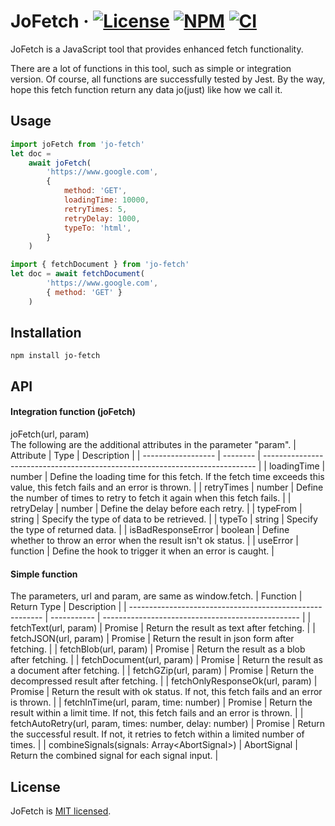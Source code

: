 # JoFetch &middot; [![License](https://img.shields.io/badge/license-MIT-blue.svg)](https://github.com/SNinjo/jo-fetch/blob/master/LICENSE) [![NPM](https://img.shields.io/badge/npm-v1.0.8-blue)](https://www.npmjs.com/package/jo-fetch) [![CI](https://img.shields.io/badge/CI-passing-brightgreen)](https://github.com/SNinjo/jo-fetch/actions/workflows/ci.yml)
JoFetch is a JavaScript tool that provides enhanced fetch functionality.

There are a lot of functions in this tool, such as simple or integration version.
Of course, all functions are successfully tested by Jest.
By the way, hope this fetch function return any data jo(just) like how we call it.

## Usage
``` javascript
import joFetch from 'jo-fetch'
let doc =
    await joFetch(
        'https://www.google.com',
        {
            method: 'GET',
            loadingTime: 10000,
            retryTimes: 5,
            retryDelay: 1000,
            typeTo: 'html',
        }
    )
```
``` javascript
import { fetchDocument } from 'jo-fetch'
let doc = await fetchDocument(
        'https://www.google.com',
        { method: 'GET' }
    )
```

## Installation
```
npm install jo-fetch
```

## API
#### Integration function (joFetch)
joFetch(url, param)  
The following are the additional attributes in the parameter "param".
| Attribute          | Type     | Description                                                                  |
| ------------------ | -------- | ---------------------------------------------------------------------------- |
| loadingTime        | number   | Define the loading time for this fetch. If the fetch time exceeds this value, this fetch fails and an error is thrown. |
| retryTimes         | number   | Define the number of times to retry to fetch it again when this fetch fails. |
| retryDelay         | number   | Define the delay before each retry.                                          |
| typeFrom           | string   | Specify the type of data to be retrieved.                                    |
| typeTo             | string   | Specify the type of returned data.                                           |
| isBadResponseError | boolean  | Define whether to throw an error when the result isn't ok status.            |
| useError           | function | Define the hook to trigger it when an error is caught.                       |

#### Simple function
The parameters, url and param, are same as window.fetch.
| Function                                                 | Return Type | Description                                       |
| -------------------------------------------------------- | ----------- | ------------------------------------------------- |
| fetchText(url, param)                                    | Promise     | Return the result as text after fetching.         |
| fetchJSON(url, param)                                    | Promise     | Return the result in json form after fetching.    |
| fetchBlob(url, param)                                    | Promise     | Return the result as a blob after fetching.       |
| fetchDocument(url, param)                                | Promise     | Return the result as a document after fetching.   |
| fetchGZip(url, param)                                    | Promise     | Return the decompressed result after fetching.    |
| fetchOnlyResponseOk(url, param)                          | Promise     | Return the result with ok status. If not, this fetch fails and an error is thrown. |
| fetchInTime(url, param, time: number)                    | Promise     | Return the result within a limit time. If not, this fetch fails and an error is thrown. |
| fetchAutoRetry(url, param, times: number, delay: number) | Promise     | Return the successful result. If not, it retries to fetch within a limited number of times. |
| combineSignals(signals: Array\<AbortSignal>)             | AbortSignal | Return the combined signal for each signal input. |


## License
JoFetch is [MIT licensed](./LICENSE).